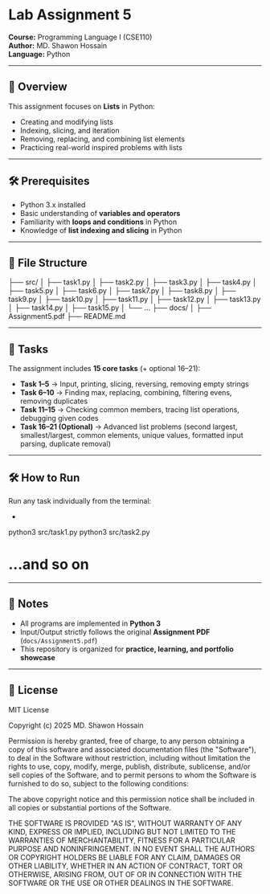# Lab Assignment 5 
**Course:** Programming Language I (CSE110)  
**Author:** MD. Shawon Hossain  
**Language:** Python  

---

## 📌 Overview  
This assignment focuses on **Lists** in Python:

- Creating and modifying lists
- Indexing, slicing, and iteration
- Removing, replacing, and combining list elements
- Practicing real-world inspired problems with lists

---

## 🛠️ Prerequisites  
- Python 3.x installed  
- Basic understanding of **variables and operators**  
- Familiarity with **loops and conditions** in Python  
- Knowledge of **list indexing and slicing** in Python

---

## 📂 File Structure  
├── src/
│   ├── task1.py
│   ├── task2.py
│   ├── task3.py
│   ├── task4.py
│   ├── task5.py
│   ├── task6.py
│   ├── task7.py
│   ├── task8.py
│   ├── task9.py
│   ├── task10.py
│   ├── task11.py
│   ├── task12.py
│   ├── task13.py
│   ├── task14.py
│   ├── task15.py
│   └── ...
├── docs/
│   ├── Assignment5.pdf
├── README.md

---

## 📂 Tasks  
The assignment includes **15 core tasks** (+ optional 16–21):

- **Task 1–5** → Input, printing, slicing, reversing, removing empty strings
- **Task 6–10** → Finding max, replacing, combining, filtering evens, removing duplicates
- **Task 11–15** → Checking common members, tracing list operations, debugging given codes
- **Task 16–21 (Optional)** → Advanced list problems (second largest, smallest/largest, common elements, unique values, formatted input parsing, duplicate removal)

---

## 🛠️ How to Run  
Run any task individually from the terminal:  
- ```bash
python3 src/task1.py
python3 src/task2.py
# ...and so on

---

## 📎 Notes
- All programs are implemented in **Python 3**
- Input/Output strictly follows the original **Assignment PDF** (`docs/Assignment5.pdf`)
- This repository is organized for **practice, learning, and portfolio showcase**

---

## 📜 License
MIT License  

Copyright (c) 2025 MD. Shawon Hossain  

Permission is hereby granted, free of charge, to any person obtaining a copy
of this software and associated documentation files (the "Software"), to deal
in the Software without restriction, including without limitation the rights
to use, copy, modify, merge, publish, distribute, sublicense, and/or sell
copies of the Software, and to permit persons to whom the Software is
furnished to do so, subject to the following conditions:

The above copyright notice and this permission notice shall be included in all
copies or substantial portions of the Software.

THE SOFTWARE IS PROVIDED "AS IS", WITHOUT WARRANTY OF ANY KIND, EXPRESS OR
IMPLIED, INCLUDING BUT NOT LIMITED TO THE WARRANTIES OF MERCHANTABILITY,
FITNESS FOR A PARTICULAR PURPOSE AND NONINFRINGEMENT. IN NO EVENT SHALL THE
AUTHORS OR COPYRIGHT HOLDERS BE LIABLE FOR ANY CLAIM, DAMAGES OR OTHER
LIABILITY, WHETHER IN AN ACTION OF CONTRACT, TORT OR OTHERWISE, ARISING FROM,
OUT OF OR IN CONNECTION WITH THE SOFTWARE OR THE USE OR OTHER DEALINGS IN THE
SOFTWARE.